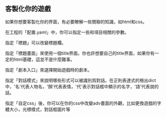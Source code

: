 ## 客製化你的遊戲

如果你想要客製化你的界面，有必要瞭解一些關聯的知識，如html和css。

在工程的「配置.yaml」中，你可以指定一些和項目相關的參數。

指定「標題」可以改變標題欄。

指定「標題畫面」來使用一個title界面。你也許想要自己的title界面，如果你有一定的html基礎，這並不是什麼難事。

指定「劇本入口」來選擇開始遊戲時的劇本。

指定「對話模式」來說明哪些形式可以被識別爲對話。在正則表達式的檢出dict中，'名'代表人物名，'顏'代表表情，'代'表示對話框中顯示的名字，'語'代表說的話。

指定「自定css」後，你可以在你的css中改變adv畫面的外觀，比如更換遊戲的字體大小，光標樣式，對話框圖片等
